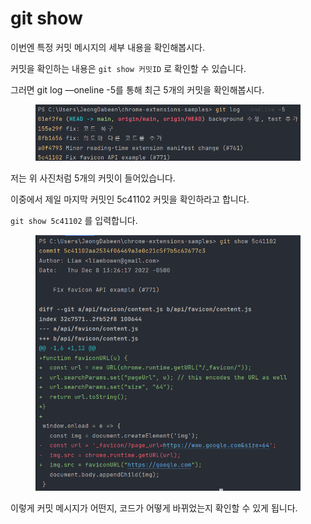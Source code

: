 # git show

이번엔 특정 커밋 메시지의 세부 내용을 확인해봅시다.

커밋을 확인하는 내용은 `git show 커밋ID` 로 확인할 수 있습니다.

그러면 git log —oneline -5를 통해 최근 5개의 커밋을 확인해봅시다.

<figure><img src="../.gitbook/assets/image.png" alt=""><figcaption></figcaption></figure>

저는 위 사진처럼 5개의 커밋이 들어있습니다.

이중에서 제일 마지막 커밋인 5c41102 커밋을 확인하라고 합니다.

`git show 5c41102` 를 입력합니다.

<figure><img src="../.gitbook/assets/image (13).png" alt=""><figcaption></figcaption></figure>

이렇게 커밋 메시지가 어떤지, 코드가 어떻게 바뀌었는지 확인할 수 있게 됩니다.
